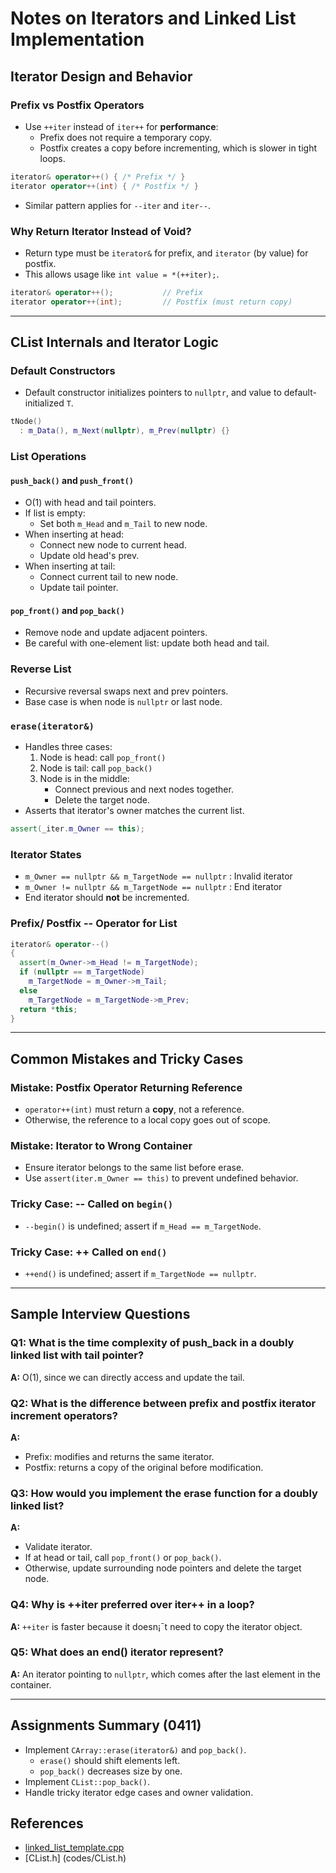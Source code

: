 # Notes on Iterators and Linked List Implementation

## Iterator Design and Behavior

### Prefix vs Postfix Operators
- Use `++iter` instead of `iter++` for **performance**:
  - Prefix does not require a temporary copy.
  - Postfix creates a copy before incrementing, which is slower in tight loops.

```cpp
iterator& operator++() { /* Prefix */ }
iterator operator++(int) { /* Postfix */ }
```

- Similar pattern applies for `--iter` and `iter--`.

### Why Return Iterator Instead of Void?
- Return type must be `iterator&` for prefix, and `iterator` (by value) for postfix.
- This allows usage like `int value = *(++iter);`.

```cpp
iterator& operator++();           // Prefix
iterator operator++(int);         // Postfix (must return copy)
```

---

## CList Internals and Iterator Logic

### Default Constructors
- Default constructor initializes pointers to `nullptr`, and value to default-initialized `T`.

```cpp
tNode()
  : m_Data(), m_Next(nullptr), m_Prev(nullptr) {}
```

### List Operations
#### `push_back()` and `push_front()`
- O(1) with head and tail pointers.
- If list is empty:
  - Set both `m_Head` and `m_Tail` to new node.
- When inserting at head:
  - Connect new node to current head.
  - Update old head's prev.
- When inserting at tail:
  - Connect current tail to new node.
  - Update tail pointer.

#### `pop_front()` and `pop_back()`
- Remove node and update adjacent pointers.
- Be careful with one-element list: update both head and tail.

### Reverse List
- Recursive reversal swaps next and prev pointers.
- Base case is when node is `nullptr` or last node.

### `erase(iterator&)`
- Handles three cases:
  1. Node is head: call `pop_front()`
  2. Node is tail: call `pop_back()`
  3. Node is in the middle:
     - Connect previous and next nodes together.
     - Delete the target node.
- Asserts that iterator's owner matches the current list.

```cpp
assert(_iter.m_Owner == this);
```

### Iterator States
- `m_Owner == nullptr && m_TargetNode == nullptr` : Invalid iterator
- `m_Owner != nullptr && m_TargetNode == nullptr` : End iterator
- End iterator should **not** be incremented.

### Prefix/ Postfix -- Operator for List
```cpp
iterator& operator--()
{
  assert(m_Owner->m_Head != m_TargetNode);
  if (nullptr == m_TargetNode)
    m_TargetNode = m_Owner->m_Tail;
  else
    m_TargetNode = m_TargetNode->m_Prev;
  return *this;
}
```

---

## Common Mistakes and Tricky Cases

### Mistake: Postfix Operator Returning Reference
- `operator++(int)` must return a **copy**, not a reference.
- Otherwise, the reference to a local copy goes out of scope.

### Mistake: Iterator to Wrong Container
- Ensure iterator belongs to the same list before erase.
- Use `assert(iter.m_Owner == this)` to prevent undefined behavior.

### Tricky Case: -- Called on `begin()`
- `--begin()` is undefined; assert if `m_Head == m_TargetNode`.

### Tricky Case: ++ Called on `end()`
- `++end()` is undefined; assert if `m_TargetNode == nullptr`.

---

## Sample Interview Questions

### Q1: What is the time complexity of push_back in a doubly linked list with tail pointer?
**A:** O(1), since we can directly access and update the tail.

### Q2: What is the difference between prefix and postfix iterator increment operators?
**A:**
- Prefix: modifies and returns the same iterator.
- Postfix: returns a copy of the original before modification.

### Q3: How would you implement the erase function for a doubly linked list?
**A:**
- Validate iterator.
- If at head or tail, call `pop_front()` or `pop_back()`.
- Otherwise, update surrounding node pointers and delete the target node.

### Q4: Why is ++iter preferred over iter++ in a loop?
**A:** `++iter` is faster because it doesn¡¯t need to copy the iterator object.

### Q5: What does an end() iterator represent?
**A:** An iterator pointing to `nullptr`, which comes after the last element in the container.

---

## Assignments Summary (0411)

- Implement `CArray::erase(iterator&)` and `pop_back()`.
  - `erase()` should shift elements left.
  - `pop_back()` decreases size by one.
- Implement `CList::pop_back()`.
- Handle tricky iterator edge cases and owner validation.

## References 

- [linked_list_template.cpp](codes/linked_list_template.cpp)
- [CList.h] (codes/CList.h)
